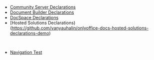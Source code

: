 - [Community Server Declarations](https://github.com/vanyauhalin/onlyoffice-docs-community-server-declarations-demo)
- [Document Builder Declarations](https://github.com/vanyauhalin/onlyoffice-docs-definitions-demo)
- [DocSpace Declarations](https://github.com/vanyauhalin/onlyoffice-docs-declarations-demo2)
- [Hosted Solutions Declarations)(https://github.com/vanyauhalin/onlyoffice-docs-hosted-solutions-declarations-demo)

<br>

- [Navigation Test](https://github.com/vanyauhalin/onlyoffice-docs-navigation-test)

